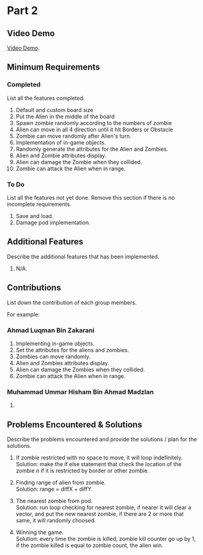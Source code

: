 # Part 2

## Video Demo

[Video Demo](https://youtube.com).

## Minimum Requirements

### Completed

List all the features completed.

1. Default and custom board size
2. Put the Alien in the middle of the board
3. Spawn zombie randomly according to the numbers of zombie
4. Alien can move in all 4 direction until it hit Borders or Obstacle
5. Zombie can move randomly after Alien's turn.
6. Implementation of in-game objects.
7. Randomly generate the attributes for the Alien and Zombies.
8. Alien and Zombie attributes display.
8. Alien can damage the Zombie when they collided.
9. Zombie can attack the Alien when in range.


### To Do

List all the features not yet done. Remove this section if there is no incomplete requirements.

1. Save and load.
2. Damage pod implementation.

## Additional Features

Describe the additional features that has been implemented.

1. N/A.

## Contributions

List down the contribution of each group members.

For example:

### Ahmad Luqman Bin Zakarani

1. Implementing in-game objects.
2. Set the attributes for the aliens and zombies.
3. Zombies can move randomly.
4. Alien and Zombies attributes display.
5. Alien can damage the Zombies when they collided.
6. Zombie can attack the Alien when in range.

### Muhammad Ummar Hisham Bin Ahmad Madzlan

1. 

## Problems Encountered & Solutions

Describe the problems encountered and provide the solutions / plan for the solutions.

1. If zombie restricted with no space to move, it will loop indefinitely. <br />
Solution: make the if else statement that check the location of the zombie n if it is restricted by border or other zombie.

2. Finding range of alien from zombie.<br />
Solution: range = diffX + diffY.

3. The nearest zombie from pod.<br />
Solution: run loop checking for nearest zombie, if nearer it will clear a vector, and put the new nearest zombie, if there are 2 or more that same, it will randomly choosed.

3. Winning the game.<br />
Solution: every time the zombie is killed, zombie kill counter go up by 1, if the zombie killed is equal to zombie count, the alien win.


